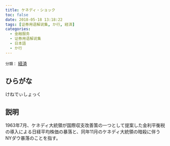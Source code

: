 ```yaml
---
title: ケネディ・ショック
toc: false
date: 2018-05-18 13:18:22
tags: [证券用语解说集, か行, 経済]
categories:
  - 金融服务
  - 证券用语解说集
  - 日本語
  - か行
---
```


`分類：` [経済](/tags/経済/)

## ひらがな

けねでぃしょっく

## 説明

1963年7月、ケネディ大統領が国際収支改善策の一つとして提案した金利平衡税の導入による日経平均株価の暴落と、同年11月のケネディ大統領の暗殺に伴うNYダウ暴落のことを指す。
